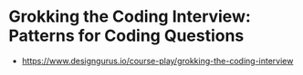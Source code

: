 # Grokking the Coding Interview: Patterns for Coding Questions

- https://www.designgurus.io/course-play/grokking-the-coding-interview